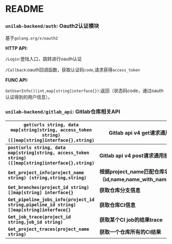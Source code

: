 # README

### `unilab-backend/auth`: Oauth2认证模块

基于`golang.org/x/oauth2`

**HTTP API:**

`/Login`:登陆入口，跳转进行oauth认证

`/Callback`:oauth回调函数，获取认证码`code`,请求获得`access_token`

**FUNC API:**

`GetUserInfo()(int,map[string]interface{})`:返回（状态码code，通过oauth认证得到的用户信息）。



### `unilab-backend/gitlab_api`: Gitlab仓库相关API

| `get(urls string, data map[string]string, access_token string) ([]map[string]interface{},string)` | Gitlab api v4 get请求通用接口                                |
| ------------------------------------------------------------ | ------------------------------------------------------------ |
| **`post(urls string, data map[string]string, access_token string) ([]map[string]interface{},string)`** | **Gitlab api v4 post请求通用接口**                           |
| **`Get_project_info(project_name string) (string,string,string)`** | **根据project_name匹配仓库名获取（id,name,name_with_namespcae）** |
| **`Get_branches(project_id string) []map[string] interface{}`** | **获取仓库分支信息**                                         |
| **`Get_pipeline_jobs_info(project_id string,pipeline_id string)[]map[string]interface{}`** | **获取仓库CI信息**                                           |
| **`Get_job_trace(project_id string,job_id string)`**         | **获取某个CI job的结果trace**                                |
| **`Get_project_traces(project_name string)`**                | **获取一个仓库所有的CI结果**                                 |
